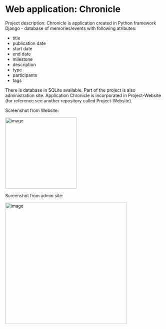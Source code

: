 # Web application: Chronicle

Project description:
Chronicle is application created in Python framework Django - database of memories/events with following atributes:
- title
- publication date
- start date
- end date
- milestone
- description
- type
- participants
- tags

There is database in SQLite available.
Part of the project is also administration site.
Application Chronicle is incorporated in Project-Website (for reference see another repository called Project-Website).

Screenshot from Website:

<img width="228" alt="image" src="https://user-images.githubusercontent.com/119850119/212734283-ca99b2e3-2ad0-47be-aee0-da138f8503e1.png">

Screenshot from admin site:

<img width="389" alt="image" src="https://user-images.githubusercontent.com/119850119/212734408-564688ab-4574-4dc9-8065-6a82bf6542c1.png">

